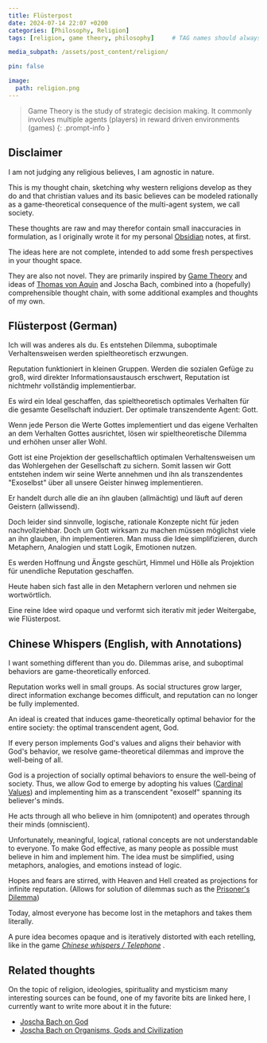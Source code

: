 ```yaml
---
title: Flüsterpost
date: 2024-07-14 22:07 +0200
categories: [Philosophy, Religion]
tags: [religion, game theory, philosophy]     # TAG names should always be lowercase

media_subpath: /assets/post_content/religion/

pin: false

image:
  path: religion.png
---
```


> Game Theory is the study of strategic decision making. It commonly involves multiple agents (players) in reward driven environments (games)
{: .prompt-info }

## Disclaimer

I am not judging any religious believes, I am agnostic in nature.

This is my thought chain, sketching why western religions develop as they do and that christian values and its basic believes can be modeled rationally as a game-theoretical consequence of the multi-agent system, we call society.

These thoughts are raw and may therefor contain small inaccuracies in formulation, as I originally wrote it for my personal [Obsidian](https://obsidian.md/) notes, at first.

The ideas here are not complete, intended to add some fresh perspectives in your thought space.

They are also not novel. They are primarily inspired by [Game Theory](https://en.wikipedia.org/wiki/Game_theory) and ideas of [Thomas von Aquin](https://en.wikipedia.org/wiki/Thomas_Aquinas) and Joscha Bach,
combined into a (hopefully) comprehensible thought chain, with some additional examples and thoughts of my own.

## Flüsterpost (German)
Ich will was anderes als du.
Es entstehen Dilemma, suboptimale Verhaltensweisen werden spieltheoretisch erzwungen.

Reputation funktioniert in kleinen Gruppen. Werden die sozialen Gefüge zu groß, wird direkter Informationsaustausch erschwert, Reputation ist nichtmehr vollständig implementierbar.

Es wird ein Ideal geschaffen, das spieltheoretisch optimales Verhalten für die gesamte Gesellschaft induziert. Der optimale transzendente Agent: Gott.

Wenn jede Person die Werte Gottes implementiert und das eigene Verhalten an dem Verhalten Gottes ausrichtet, lösen wir spieltheoretische Dilemma und erhöhen unser aller Wohl.

Gott ist eine Projektion der gesellschaftlich optimalen Verhaltensweisen um das Wohlergehen der Gesellschaft zu sichern.
Somit lassen wir Gott entstehen indem wir seine Werte annehmen und ihn als transzendentes "Exoselbst" über all unsere Geister hinweg implementieren.

Er handelt durch alle die an ihn glauben (allmächtig) und läuft auf deren Geistern (allwissend).

Doch leider sind sinnvolle, logische, rationale Konzepte nicht für jeden nachvollziehbar.
Doch um Gott wirksam zu machen müssen möglichst viele an ihn glauben, ihn implementieren.
Man muss die Idee simplifizieren, durch Metaphern, Analogien und statt Logik, Emotionen nutzen.

Es werden Hoffnung und Ängste geschürt, Himmel und Hölle als Projektion für unendliche Reputation geschaffen.

Heute haben sich fast alle in den Metaphern verloren und nehmen sie wortwörtlich.

Eine reine Idee wird opaque und verformt sich iterativ mit jeder Weitergabe, wie Flüsterpost.

## Chinese Whispers (English, with Annotations)

I want something different than you do.
Dilemmas arise, and suboptimal behaviors are game-theoretically enforced.

Reputation works well in small groups. As social structures grow larger, direct information exchange becomes difficult, and reputation can no longer be fully implemented.

An ideal is created that induces game-theoretically optimal behavior for the entire society: the optimal transcendent agent, God.

If every person implements God's values and aligns their behavior with God's behavior, we resolve game-theoretical dilemmas and improve the well-being of all.

God is a projection of socially optimal behaviors to ensure the well-being of society. Thus, we allow God to emerge by adopting his values ([Cardinal Values](https://youtu.be/JCq6qnxhAc0?t=2205)) and implementing him as a transcendent "exoself" spanning its believer's minds.

He acts through all who believe in him (omnipotent) and operates through their minds (omniscient).

Unfortunately, meaningful, logical, rational concepts are not understandable to everyone. To make God effective, as many people as possible must believe in him and implement him.
The idea must be simplified, using metaphors, analogies, and emotions instead of logic.

Hopes and fears are stirred, with Heaven and Hell created as projections for infinite reputation. (Allows for solution of dilemmas such as the [Prisoner's Dilemma](https://en.wikipedia.org/wiki/Prisoner%27s_dilemma))

Today, almost everyone has become lost in the metaphors and takes them literally.

A pure idea becomes opaque and is iteratively distorted with each retelling, like in the game *[Chinese whispers / Telephone](https://en.wikipedia.org/wiki/Chinese_whispers)* .

## Related thoughts

On the topic of religion, ideologies, spirituality and mysticism many interesting sources can be found, one of my favorite bits are linked here, I currently want to write more about it in the future:

- [Joscha Bach on God](https://www.youtube.com/watch?v=ybOeC6nuSWw)
- [Joscha Bach on Organisms, Gods and Civilization](https://www.youtube.com/watch?v=dkoM6AHfDoU)
